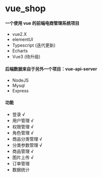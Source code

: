 # vue_shop

#### 一个使用 vue 的前端电商管理系统项目

- vue2.X
- elementUI
- Typescript (迭代更新)
- Echarts
- Vue3 (待升级)

#### 后端数据来自于另外一个项目：vue-api-server

- NodeJS
- Mysql
- Express

#### 功能

- 登录 √
- 用户管理 √
- 权限管理 √
- 角色管理 √
- 商品分类管理 √
- 分类参数管理 √
- 商品管理 √
- 图片上传 √
- 订单管理
- 数据统计
